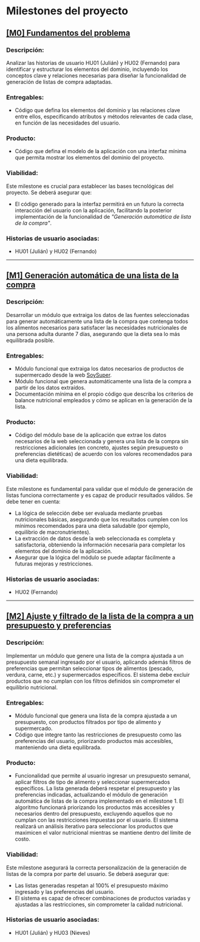 # Milestones del proyecto

## [[M0] Fundamentos del problema](https://github.com/GaelGoncalba/AutoShopping/milestone/1)
### Descripción: 
Analizar las historias de usuario HU01 (Julián) y HU02 (Fernando) para identificar y estructurar los elementos del dominio, incluyendo los conceptos clave y relaciones necesarias para diseñar la funcionalidad de generación de listas de compra adaptadas.

### Entregables: 
- Código que defina los elementos del dominio y las relaciones clave entre ellos, especificando atributos y métodos relevantes de cada clase, en función de las necesidades del usuario.
  
### Producto: 
- Código que defina el modelo de la aplicación con una interfaz mínima que permita mostrar los elementos del dominio del proyecto.

### Viabilidad: 
  Este milestone es crucial para establecer las bases tecnológicas del proyecto. Se deberá asegurar que:
- El código generado para la interfaz permitirá en un futuro la correcta interacción del usuario con la aplicación, facilitando la posterior implementación de la funcionalidad de _"Generación automática de lista de la compra"_.

### Historias de usuario asociadas:
- HU01 (Julián) y HU02 (Fernando)

----------------------------------------------------------------------------------------------------------------------------------------------------------------
## [[M1] Generación automática de una lista de la compra](https://github.com/GaelGoncalba/AutoShopping/milestone/2)
### Descripción: 
Desarrollar un módulo que extraiga los datos de las fuentes seleccionadas para generar automáticamente una lista de la compra que contenga todos los alimentos necesarios para satisfacer las necesidades nutricionales de una persona adulta durante 7 días, asegurando que la dieta sea lo más equilibrada posible.

### Entregables: 
- Módulo funcional que extraiga los datos necesarios de productos de supermercado desde la web [SoySuper](https://soysuper.com/).
- Módulo funcional que genera automáticamente una lista de la compra a partir de los datos extraídos.
- Documentación mínima en el propio código que describa los criterios de balance nutricional empleados y cómo se aplican en la generación de la lista.

### Producto: 
- Código del módulo base de la aplicación que extrae los datos necesarios de la web seleccionada y genera una lista de la compra sin restricciones adicionales (en concreto, ajustes según presupuesto o preferencias dietéticas) de acuerdo con los valores recomendados para una dieta equilibrada.

### Viabilidad: 
  Este milestone es fundamental para validar que el módulo de generación de listas funciona correctamente y es capaz de producir resultados válidos. Se debe tener en cuenta:
- La lógica de selección debe ser evaluada mediante pruebas nutricionales básicas, asegurando que los resultados cumplen con los mínimos recomendados para una dieta saludable (por ejemplo, equilibrio de macronutrientes).
- La extracción de datos desde la web seleccionada es completa y satisfactoria, obteniendo la información necesaria para completar los elementos del dominio de la aplicación.
- Asegurar que la lógica del módulo se puede adaptar fácilmente a futuras mejoras y restricciones.

### Historias de usuario asociadas:
- HU02 (Fernando)

----------------------------------------------------------------------------------------------------------------------------------------------------------------
## [[M2] Ajuste y filtrado de la lista de la compra a un presupuesto y preferencias](https://github.com/GaelGoncalba/AutoShopping/milestone/3)
### Descripción: 
Implementar un módulo que genere una lista de la compra ajustada a un presupuesto semanal ingresado por el usuario, aplicando además filtros de preferencias que permitan seleccionar tipos de alimentos (pescado, verdura, carne, etc.) y supermercados específicos. El sistema debe excluir productos que no cumplan con los filtros definidos sin comprometer el equilibrio nutricional.

### Entregables:
- Módulo funcional que genera una lista de la compra ajustada a un presupuesto, con productos filtrados por tipo de alimento y supermercado.
- Código que integre tanto las restricciones de presupuesto como las preferencias del usuario, priorizando productos más accesibles, manteniendo una dieta equilibrada.

### Producto:
- Funcionalidad que permite al usuario ingresar un presupuesto semanal, aplicar filtros de tipo de alimento y seleccionar supermercados específicos. La lista generada deberá respetar el presupuesto y las preferencias indicadas, actualizando el módulo de generación automática de listas de la compra implementado en el milestone 1. El algoritmo funcionará priorizando los productos más accesibles y necesarios dentro del presupuesto, excluyendo aquellos que no cumplan con las restricciones impuestas por el usuario. El sistema realizará un análisis iterativo para seleccionar los productos que maximicen el valor nutricional mientras se mantiene dentro del límite de costo.

### Viabilidad:
Este milestone asegurará la correcta personalización de la generación de listas de la compra por parte del usuario. Se deberá asegurar que:
- Las listas generadas respetan al 100% el presupuesto máximo ingresado y las preferencias del usuario.
- El sistema es capaz de ofrecer combinaciones de productos variadas y ajustadas a las restricciones, sin comprometer la calidad nutricional.

### Historias de usuario asociadas:
- HU01 (Julián) y HU03 (Nieves)
